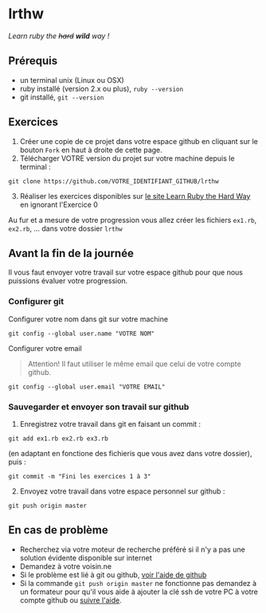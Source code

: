 # lrthw
*Learn ruby the ~~hard~~ **wild** way !*

## Prérequis

* un terminal unix (Linux ou OSX)
* ruby installé (version 2.x ou plus), `ruby --version`
* git installé, `git --version`

## Exercices

1. Créer une copie de ce projet dans votre espace github en cliquant sur le bouton `Fork` en haut à droite de cette page.
2. Télécharger VOTRE version du projet sur votre machine depuis le terminal : 

```
git clone https://github.com/VOTRE_IDENTIFIANT_GITHUB/lrthw
```

3. Réaliser les exercices disponibles sur [le site Learn Ruby the Hard Way](http://learnrubythehardway.org/book/) en ignorant l'Exercice 0

Au fur et a mesure de votre progression vous allez créer les fichiers `ex1.rb`, `ex2.rb`, ... dans votre dossier `lrthw`

## Avant la fin de la journée

Il vous faut envoyer votre travail sur votre espace github pour que nous puissions évaluer votre progression.

### Configurer git

Configurer votre nom dans git sur votre machine

```
git config --global user.name "VOTRE NOM"
```

Configurer votre email
> Attention! Il faut utiliser le même email que celui de votre compte github.

```
git config --global user.email "VOTRE EMAIL"
```

### Sauvegarder et envoyer son travail sur github

1. Enregistrez votre travail dans git en faisant un commit : 

```
git add ex1.rb ex2.rb ex3.rb
```
(en adaptant en fonctione des fichieris que vous avez dans votre dossier), puis :

```
git commit -m "Fini les exercices 1 à 3"
```
2. Envoyez votre travail dans votre espace personnel sur github :

```
git push origin master
```

## En cas de problème

* Recherchez via votre moteur de recherche préféré si il n'y a pas une solution évidente disponible sur internet
* Demandez à votre voisin.ne
* Si le problème est lié à git ou github, [voir l'aide de github](https://help.github.com/articles/set-up-git/)
* Si la commande `git push origin master` ne fonctionne pas demandez à un formateur pour qu'il vous aide à ajouter la clé ssh de votre PC à votre compte github ou [suivre l'aide](https://help.github.com/articles/generating-ssh-keys/).

